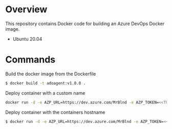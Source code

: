 # Overview
This repository contains Docker code for building an Azure DevOps Docker image.

* Ubuntu 20.04


# Commands

Build the docker image from the Dockerfile
```sh
$ docker build -t adoagent:v1.0.0 .
```

Deploy container with a custom name
```sh
docker run -d -e AZP_URL=https://dev.azure.com/MrBlnd -e AZP_TOKEN=<<TOKEN_HERE>>-e AZP_AGENT_NAME=ado_agent -e AZP_POOL=ado_pool adoagent:v1.0.0
```

Deploy container with the containers hostname
```sh
$ docker run -d -e AZP_URL=https://dev.azure.com/MrBlnd -e AZP_TOKEN=<<TOKEN_HERE>> -e AZP_POOL=docker adoagent:v1.0.0
```


